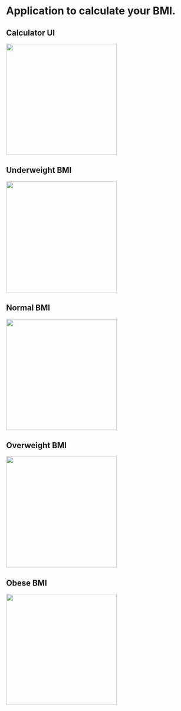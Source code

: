 # Application to calculate your BMI.

## Calculator UI
<img src="https://github.com/Gego98/BMi/assets/76273300/d0978318-9967-4aae-8249-5d2640f930c9" width="300">

## Underweight BMI
<img src="https://github.com/Gego98/BMi/assets/76273300/0f5d33e7-0e7b-4c38-ab52-9d79342f2a29" width="300">

## Normal BMI
<img src="https://github.com/Gego98/BMi/assets/76273300/1be86a33-eec2-4dcc-a0d1-594eb4e247dc" width="300">

## Overweight BMI
<img src="https://github.com/Gego98/BMi/assets/76273300/aef6dccd-b4a4-4926-95b5-a2e62689abeb" width="300">

## Obese BMI
<img src="https://github.com/Gego98/BMi/assets/76273300/e5f46113-b45f-4d2c-b1c1-e581a922e133" width="300">
